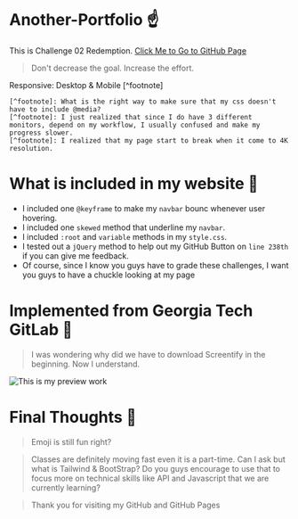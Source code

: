 # Another-Portfolio :point_up:
This is Challenge 02 Redemption.
[Click Me to Go to GitHub Page](https://timothylai1121.github.io/Another-Portfolio/)
  > Don't decrease the goal. Increase the effort.

Responsive: Desktop & Mobile [^footnote]

    [^footnote]: What is the right way to make sure that my css doesn't have to include @media?
    [^footnote]: I just realized that since I do have 3 different monitors, depend on my workflow, I usually confused and make my progress slower.
    [^footnote]: I realized that my page start to break when it come to 4K resolution. 

# What is included in my website :mag_right:
* I included one `@keyframe` to make my `navbar` bounc whenever user hovering.
* I included one `skewed` method that underline my `navbar`.
* I included `:root` and `variable` methods in my `style.css`.
* I tested out a `jQuery` method to help out my GitHub Button on `line 238th` if you can give me feedback.
* Of course, since I know you guys have to grade these challenges, I want you guys to have a chuckle looking at my page

# Implemented from Georgia Tech GitLab :hot_face:
 > I was wondering why did we have to download Screentify in the beginning. Now I understand.

![This is my preview work](./assets/readme-gifs/Another%20Portfolio.gif)

# Final Thoughts :thinking:

 > Emoji is still fun right?

 > Classes are definitely moving fast even it is a part-time. Can I ask but what is Tailwind & BootStrap? Do you guys encourage to use that to focus more on technical skills like API and Javascript that we are currently learning?

 > Thank you for visiting my GitHub and GitHub Pages